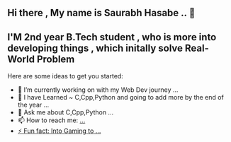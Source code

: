 ## Hi there , My name is Saurabh Hasabe ..   👋
## I'M 2nd year B.Tech student , who is more into developing things , which initally solve Real-World Problem



Here are some ideas to get you started:

- 🔭 I’m currently working on with my Web Dev journey ...
- 🌱 I have Learned ~  C,Cpp,Python and going to add more by the end of the year ...
- 💬 Ask me about C,Cpp,Python ...
- 📫 How to reach me: <a href = "saurya1729@gmail.com" >...
- ⚡ Fun fact: Into Gaming to ...

